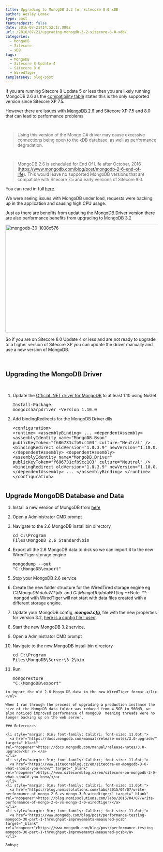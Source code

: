 ```yaml
---
title: Upgrading to MonogDB 3.2 for Sitecore 8.0 xDB
author: Wesley Lomax
type: post
featuredpost: false
date: 2016-07-21T14:52:17.000Z
url: /2016/07/21/upgrading-monogdb-3-2-sitecore-8-0-xdb/
categories:
  - MongoDB
  - Sitecore
  - xDB
tags:
  - MongoDB
  - Sitecore 8 Update 4
  - Sitecore 8.0
  - WiredTiger
templateKey: blog-post
---
```

If you are running Sitecore 8 Update 5 or less then you are likely running MongoDB 2.6 as the <a href="https://kb.sitecore.net/articles/087164" target="_blank" rel="noopener">compatibility table</a> states this is the only supported version since Sitecore XP 7.5.

However there are issues with <a href="https://www.mongodb.com/" target="_blank" rel="noopener">MongoDB </a>2.6 and Sitecore XP 7.5 and 8.0 that can lead to performance problems

&nbsp;

> Using this version of the Mongo C# driver may cause excessive connections being open to the xDB database, as well as performance degradation.

&nbsp;

> MongoDB 2.6 is scheduled for End Of Life after October, 2016 (<https://www.mongodb.com/blog/post/mongodb-2-6-end-of-life>). This would leave no supported MongoDB versions that are compatible with Sitecore 7.5 and early versions of Sitecore 8.0.

You can read in full <a href="https://kb.sitecore.net/articles/920798" target="_blank" rel="noopener">here</a>.

We were seeing issues with MongoDB under load, requests were backing up in the application and causing high CPU usage.

Just as there are benefits from updating the MongoDB.Driver version there are also performance benefits from upgrading to MongoDB 3.2

[<img class="alignnone wp-image-424" src="https://i2.wp.com/blog.wesleylomax.co.uk/wp-content/uploads/2016/07/mongodb-30-1038x576.jpg?resize=640%2C355" alt="mongodb-30-1038x576" width="640" height="355" srcset="https://i2.wp.com/blog.wesleylomax.co.uk/wp-content/uploads/2016/07/mongodb-30-1038x576.jpg?resize=1024%2C568 1024w, https://i2.wp.com/blog.wesleylomax.co.uk/wp-content/uploads/2016/07/mongodb-30-1038x576.jpg?resize=300%2C166 300w, https://i2.wp.com/blog.wesleylomax.co.uk/wp-content/uploads/2016/07/mongodb-30-1038x576.jpg?resize=768%2C426 768w, https://i2.wp.com/blog.wesleylomax.co.uk/wp-content/uploads/2016/07/mongodb-30-1038x576.jpg?resize=1038%2C576 1038w" sizes="(max-width: 640px) 100vw, 640px" data-recalc-dims="1" />][1]

So if you are on Sitecore 8.0 Update 4 or less and are not ready to upgrade to a higher version of Sitecore XP you can update the driver manually and use a new version of MongoDB.

&nbsp;

## Upgrading the MongoDB Driver

&nbsp;

  1. Update the <a href="https://www.nuget.org/packages/mongocsharpdriver/1.10.0" target="_blank" rel="noopener">Official .NET driver for MongoDB</a> to at least 1.10 using NuGet <pre class="brush: powershell; title: ; notranslate" title="">Install-Package mongocsharpdriver -Version 1.10.0</pre>

  2. Add bindingRedirects for the MongoDB Driver dlls <pre class="brush: xml; title: ; notranslate" title="">&lt;configuration&gt;
 &lt;runtime&gt;
 &lt;assemblyBinding&gt;
 ...
&lt;dependentAssembly&gt;
 &lt;assemblyIdentity name="MongoDB.Bson" publicKeyToken="f686731cfb9cc103" culture="Neutral" /&gt;&nbsp;
 &lt;bindingRedirect oldVersion="1.8.3.9" newVersion="1.10.0.62" /&gt;&nbsp;
 &lt;/dependentAssembly&gt;
 &lt;dependentAssembly&gt;
 &lt;assemblyIdentity name="MongoDB.Driver" publicKeyToken="f686731cfb9cc103" culture="Neutral" /&gt;&nbsp;
 &lt;bindingRedirect oldVersion="1.8.3.9" newVersion="1.10.0.62" /&gt;&nbsp;
 &lt;/dependentAssembly&gt;
  ...
 &lt;/assemblyBinding&gt;
 &lt;/runtime&gt;
&lt;/configuration&gt;
</pre>

## Upgrade MongoDB Database and Data

  1. Install a new version of MongoDB from <a href="https://www.mongodb.com/download-center?" target="_blank" rel="noopener">here</a>
  2. Open a Administrator CMD prompt
  3. Navigate to the 2.6 MongoDB install bin directory <pre class="brush: plain; title: ; notranslate" title="">cd C:\Program Files\MongoDB 2.6 Standard\bin </pre>

  4. Export all the 2.6 MongoDB data to disk so we can import it to the new WiredTiger storage engine <pre class="brush: plain; title: ; notranslate" title="">mongodump --out "C:\MongoDB\export"</pre>

  5. Stop your MongoDB 2.6 service
  6. Create the new folder structure for the WiredTired storage engine eg _C:\MongoDb\dataWT\db_  and _C:\MongoDb\dataWT\log_ **Note  **:- <tt class="docutils literal"><span class="pre">mongod</span></tt> with WiredTiger will not start with data files created with a different storage engine.
  7. Update your MongoDB config, **_mongod.cfg_**, file with the new properties for version 3.2, <a href="https://gist.github.com/Wesley-Lomax/d3f5e543bb82ee6c933bb96a37e66f6c" target="_blank" rel="noopener">here is a config file I used</a>.
  8. Start the new MongoDB 3.2 service.
  9. Open a Administrator CMD prompt
 10. Navigate to the new MongoDB install bin directory <pre class="brush: plain; title: ; notranslate" title="">cd C:\Program Files\MongoDB\Server\3.2\bin</pre>

 11. Run <pre class="brush: plain; title: ; notranslate" title="">mongorestore "C:\MongoDB\export" </pre>
    
    to import the old 2.6 Mongo DB data to the new WiredTiger format.</li> </ol> 
    
    When I ran through the process of upgrading a production instance the size of the MongoDB data folder was reduced from 4.5GB to 560MB, we also noticed improved performance of mongoDB  meaning threads were no longer backing up on the web server.
    
    ### References
    
    <li style="margin: 0in; font-family: Calibri; font-size: 11.0pt;">
      <a href="https://docs.mongodb.com/manual/release-notes/3.0-upgrade/" target="_blank" rel="noopener">https://docs.mongodb.com/manual/release-notes/3.0-upgrade/<br /> </a>
    </li>
    <li style="margin: 0in; font-family: Calibri; font-size: 11.0pt;">
      <a href="https://www.sitecoreblog.cz/en/sitecore-on-mongodb-3-0-what-should-you-know/" target="_blank" rel="noopener">https://www.sitecoreblog.cz/en/sitecore-on-mongodb-3-0-what-should-you-know/</a>
    </li>
    <li style="margin: 0in; font-family: Calibri; font-size: 11.0pt;">
      <a href="https://blog.nomissolutions.com/labs/2015/04/07/write-performance-of-mongo-2-6-vs-mongo-3-0-wiredtiger/" target="_blank" rel="noopener">https://blog.nomissolutions.com/labs/2015/04/07/write-performance-of-mongo-2-6-vs-mongo-3-0-wiredtiger/</a>
    </li>
    <li style="margin: 0in; font-family: Calibri; font-size: 11.0pt;">
      <a href="https://www.mongodb.com/blog/post/performance-testing-mongodb-30-part-1-throughput-improvements-measured-ycsb" target="_blank" rel="noopener">https://www.mongodb.com/blog/post/performance-testing-mongodb-30-part-1-throughput-improvements-measured-ycsb</a>
    </li>
    
    &nbsp;

 [1]: https://www.mongodb.com/blog/post/announcing-mongodb-30